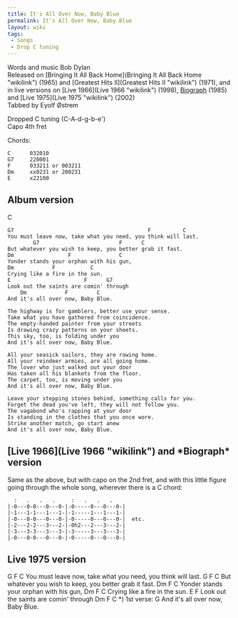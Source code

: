 ```yaml
---
title: It's All Over Now, Baby Blue
permalink: It's All Over Now, Baby Blue
layout: wiki
tags:
 - Songs
 - Drop C tuning
---
```


Words and music Bob Dylan  
Released on [Bringing It All Back
Home](Bringing It All Back Home "wikilink") (1965) and [Greatest Hits
II](Greatest Hits II "wikilink") (1971), and in live versions on [Live
1966](Live 1966 "wikilink") (1998), [Biograph](Biograph "wikilink")
(1985) and [Live 1975](Live 1975 "wikilink") (2002)  
 Tabbed by Eyolf Østrem

Dropped C tuning (C-A-d-g-b-e')  
Capo 4th fret

Chords:

    C      032010
    G7     220001
    F      033211 or 003211
    Dm     xx0231 or 200231
    E      x22100

<h2 class="songversion">
Album version

</h2>
    C

    G7                                          F          C
    You must leave now, take what you need, you think will last.
            G7                         F      C
    But whatever you wish to keep, you better grab it fast.
    Dm                 F               C
    Yonder stands your orphan with his gun,
    Dm            F           C
    Crying like a fire in the sun.
    E                       F      G7
    Look out the saints are comin' through
        Dm            F         C
    And it's all over now, Baby Blue.

    The highway is for gamblers, better use your sense.
    Take what you have gathered from coincidence.
    The empty-handed painter from your streets
    Is drawing crazy patterns on your sheets.
    This sky, too, is folding under you
    And it's all over now, Baby Blue.

    All your seasick sailors, they are rowing home.
    All your reindeer armies, are all going home.
    The lover who just walked out your door
    Has taken all his blankets from the floor.
    The carpet, too, is moving under you
    And it's all over now, Baby Blue.

    Leave your stepping stones behind, something calls for you.
    Forget the dead you've left, they will not follow you.
    The vagabond who's rapping at your door
    Is standing in the clothes that you once wore.
    Strike another match, go start anew
    And it's all over now, Baby Blue.

<h2 class="songversion">
[Live 1966](Live 1966 "wikilink") and *Biograph* version

</h2>
Same as the above, but with capo on the 2nd fret, and with this little
figure going through the whole song, wherever there is a C chord:

      :   .   .   .     :   .   .   .
    |-0---0-0---0---0-|-0-----0---0---0-|
    |-1---1-1---1---1-|-1-----1---1---1-|
    |-0---0-0---0---0-|-0-----0---0---0-|  etc.
    |-2---2-2---3---2-|-0h2---2---3---2-|
    |-3---3-3---3---3-|-3-----3---3---3-|
    |-0---0-0---0---0-|-0-----0---0---0-|

<h2 class="songversion">
Live 1975 version

</h2>
    G                                           F          C
    You must leave now, take what you need, you think will last.
            G                          F      C
    But whatever you wish to keep, you better grab it fast.
    Dm                 F               C
    Yonder stands your orphan with his gun,
    Dm            F           C
    Crying like a fire in the sun.
    E                              F
    Look out the saints are comin' through
        Dm            F         C                *) 1st verse: G
    And it's all over now, Baby Blue.
